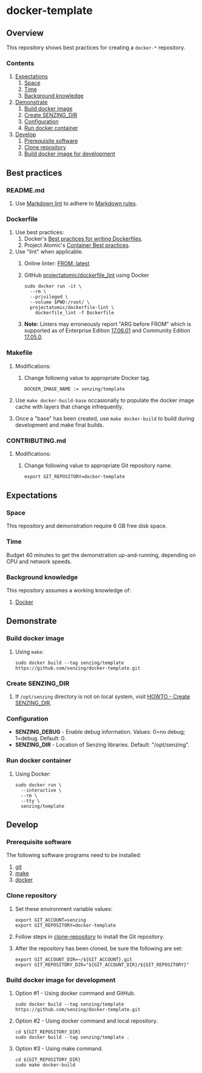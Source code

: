 # docker-template

## Overview

This repository shows best practices for creating a `docker-*` repository.

### Contents

1. [Expectations](#expectations)
    1. [Space](#space)
    1. [Time](#time)
    1. [Background knowledge](#background-knowledge)
1. [Demonstrate](#demonstrate)
    1. [Build docker image](#build-docker-image)
    1. [Create SENZING_DIR](#create-senzing_dir)
    1. [Configuration](#configuration)
    1. [Run docker container](#run-docker-container)
1. [Develop](#develop)
    1. [Prerequisite software](#prerequisite-software)
    1. [Clone repository](#clone-repository)
    1. [Build docker image for development](#build-docker-image-for-development)

## Best practices

### README.md

1. Use [Markdown lint](https://dlaa.me/markdownlint/) to adhere to
    [Markdown rules](https://github.com/DavidAnson/markdownlint/blob/master/doc/Rules.md).

### Dockerfile

1. Use best practices:
    1. Docker's [Best practices for writing Dockerfiles](https://docs.docker.com/develop/develop-images/dockerfile_best-practices/).
    1. Project Atomic's [Container Best practices](http://docs.projectatomic.io/container-best-practices).
1. Use "lint" when applicable.
    1. Online linter: [FROM: latest](https://www.fromlatest.io)
    1. GitHub [projectatomic/dockerfile_lint](https://github.com/projectatomic/dockerfile_lint) using Docker

        ```console
        sudo docker run -it \
          --rm \
          --privileged \
          --volume $PWD:/root/ \
          projectatomic/dockerfile-lint \
            dockerfile_lint -f Dockerfile
        ```

    1. **Note:** Linters may erroneously report "ARG before FROM" which is supported as of
        Enterprise Edition [17.06.01](https://docs.docker.com/engine/release-notes/#17061-ee-1) and
        Community Edition [17.05.0](https://docs.docker.com/engine/release-notes/#17050-ce).

### Makefile

1. Modifications:
    1. Change following value to appropriate Docker tag.

        ```make
        DOCKER_IMAGE_NAME := senzing/template
        ```

1. Use `make docker-build-base` occasionally to populate the docker image cache with layers that change infrequently.
1. Once a "base" has been created, use `make docker-build` to build during development and make final builds.

### CONTRIBUTING.md

1. Modifications:
    1. Change following value to appropriate Git repository name.

        ```markdown
        export GIT_REPOSITORY=docker-template
        ```

## Expectations

### Space

This repository and demonstration require 6 GB free disk space.

### Time

Budget 40 minutes to get the demonstration up-and-running, depending on CPU and network speeds.

### Background knowledge

This repository assumes a working knowledge of:

1. [Docker](https://github.com/Senzing/knowledge-base/blob/master/WHATIS/docker.md)

## Demonstrate

### Build docker image

1. Using `make`:

    ```console
    sudo docker build --tag senzing/template https://github.com/senzing/docker-template.git
    ```

### Create SENZING_DIR

1. If `/opt/senzing` directory is not on local system, visit
   [HOWTO - Create SENZING_DIR](https://github.com/Senzing/knowledge-base/blob/master/HOWTO/create-senzing-dir.md).

### Configuration

* **SENZING_DEBUG** -
  Enable debug information. Values: 0=no debug; 1=debug. Default: 0.
* **SENZING_DIR** -
  Location of Senzing libraries. Default: "/opt/senzing".  

### Run docker container

1. Using Docker:

    ```console
    sudo docker run \
      --interactive \
      --rm \
      --tty \
      senzing/template
    ```

## Develop

### Prerequisite software

The following software programs need to be installed:

1. [git](https://github.com/Senzing/knowledge-base/blob/master/HOWTO/install-git.md)
1. [make](https://github.com/Senzing/knowledge-base/blob/master/HOWTO/install-make.md)
1. [docker](https://github.com/Senzing/knowledge-base/blob/master/HOWTO/install-docker.md)

### Clone repository

1. Set these environment variable values:

    ```console
    export GIT_ACCOUNT=senzing
    export GIT_REPOSITORY=docker-template
    ```

1. Follow steps in [clone-repository](https://github.com/Senzing/knowledge-base/blob/master/HOWTO/clone-repository.md) to install the Git repository.

1. After the repository has been cloned, be sure the following are set:

    ```console
    export GIT_ACCOUNT_DIR=~/${GIT_ACCOUNT}.git
    export GIT_REPOSITORY_DIR="${GIT_ACCOUNT_DIR}/${GIT_REPOSITORY}"
    ```

### Build docker image for development

1. Option #1 - Using docker command and GitHub.

    ```console
    sudo docker build --tag senzing/template https://github.com/senzing/docker-template.git
    ```

1. Option #2 - Using docker command and local repository.

    ```console
    cd ${GIT_REPOSITORY_DIR}
    sudo docker build --tag senzing/template .
    ```

1. Option #3 - Using make command.

    ```console
    cd ${GIT_REPOSITORY_DIR}
    sudo make docker-build
    ```
